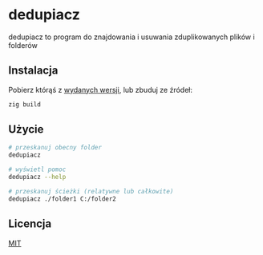 # dedupiacz

dedupiacz to program do znajdowania i usuwania zduplikowanych plików i folderów

## Instalacja

Pobierz którąś z [wydanych wersji](https://github.com/Maarrk/dedupiacz/releases), lub zbuduj ze źródeł:

```bash
zig build
```

## Użycie

```bash
# przeskanuj obecny folder
dedupiacz

# wyświetl pomoc
dedupiacz --help

# przeskanuj ścieżki (relatywne lub całkowite)
dedupiacz ./folder1 C:/folder2
```

## Licencja

[MIT](https://choosealicense.com/licenses/mit/)
